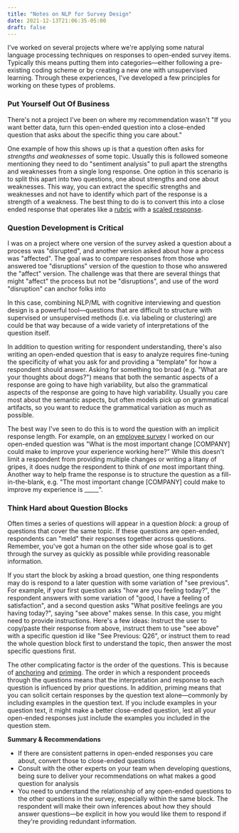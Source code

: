 ```yaml
---
title: "Notes on NLP for Survey Design"
date: 2021-12-13T21:06:35-05:00
draft: false
---
```


<meta name="twitter:card" content="summary">
<meta name="twitter:site" content="@pmbaumgartner">
<meta name="twitter:creator" content="@pmbaumgartner">
<meta name="twitter:title" content="Notes on NLP for Survey Design">
<meta name="twitter:description" content="How can NLP make survey design easier? How can survey design make NLP easier?">
<meta name="twitter:image" content="https://i.ibb.co/yg70SRL/Frame-1.png">

I've worked on several projects where we're applying some natural language processing techniques on responses to open-ended survey items. Typically this means putting them into categories—either following a pre-existing coding scheme or by creating a new one with unsupervised learning. Through these experiences, I've developed a few principles for working on these types of problems.

### Put Yourself Out Of Business
There's not a project I've been on where my recommendation wasn't "If you want better data, turn this open-ended question into a close-ended question that asks about the specific thing you care about." 

One example of how this shows up is that a question often asks for *strengths and weaknesses* of some topic. Usually this is followed someone mentioning they need to do "sentiment analysis" to pull apart the strengths and weaknesses from a single long response. One option in this scenario is to split this apart into two questions, one about strengths and one about weaknesses. This way, you can extract the specific strengths and weaknesses and not have to identify which part of the response is a strength of a weakness. The best thing to do is to convert this into a close ended response that operates like a [rubric](https://www.betterevaluation.org/en/evaluation-options/rubrics) with a [scaled response](https://www.qualtrics.com/blog/three-tips-for-effectively-using-scale-point-questions/).

### Question Development is Critical

I was on a project where one version of the survey asked a question about a process was "disrupted", and another version asked about how a process was "affected". The goal was to compare responses from those who answered toe "disruptions" version of the question to those who answered the "affect" version. The challenge was that there are several things that might "affect" the process but not be "disruptions", and use of the word "disruption" can anchor folks into 

In this case, combining NLP/ML with cognitive interviewing and question design is a powerful tool—questions that are difficult to structure with supervised or unsupervised methods (i.e. via labeling or clustering) are could be that way because of a wide variety of interpretations of the question itself. 

In addition to question writing for respondent understanding, there's also writing an open-ended question that is easy to analyze requires fine-tuning the specificity of what you ask for and providing a "template" for how a respondent should answer. Asking for something too broad (e.g. "What are your thoughts about dogs?") means that both the semantic aspects of a response are going to have high variability, but also the grammatical aspects of the response are going to have high variability. Usually you care most about the semantic aspects, but often models pick up on grammatical artifacts, so you want to reduce the grammatical variation as much as possible.

The best way I've seen to do this is to word the question with an implicit response length. For example, on an [employee survey](https://osf.io/fueyj/) I worked on our open-ended question was "What is the most important change [COMPANY] could make to improve your experience working here?" While this doesn't limit a respondent from providing multiple changes or writing a litany of gripes, it does nudge the respondent to think of _one_ most important thing. Another way to help frame the response is to structure the question as a fill-in-the-blank, e.g. "The most important change [COMPANY] could make to improve my experience is \_\_\_\_\_". 

### Think Hard about Question Blocks
Often times a series of questions will appear in a question _block_: a group of questions that cover the same topic. If these questions are open-ended, respondents can "meld" their responses together across questions. Remember, you've got a human on the other side whose goal is to get through the survey as quickly as possible while providing reasonable information.

If you start the block by asking a broad question, one thing respondents may do is respond to a later question with some variation of "see previous". For example, if your first question asks "how are you feeling today?", the respondent answers with some variation of "good, I have a feeling of satisfaction", and a second question asks "What positive feelings are you having today?", saying "see above" makes sense. In this case, you might need to provide instructions. Here's a few ideas: Instruct the user to copy/paste their response from above, instruct them to use "see above" with a specific question id like "See Previous: Q26", or instruct them to read the whole question block first to understand the topic, then answer the most specific questions first.

The other complicating factor is the order of the questions. This is because of [anchoring](https://en.wikipedia.org/wiki/Anchoring_(cognitive_bias)) and [priming](https://en.wikipedia.org/wiki/Priming_(psychology)). The order in which a respondent proceeds through the questions means that the interpretation and response to each question is influenced by prior questions. In addition, priming means that you can solicit certain responses by the question text alone—commonly by including examples in the question text. If you include examples in your question text, it might make a better close-ended question, lest all your open-ended responses just include the examples you included in the question stem.

**Summary & Recommendations**

- If there are consistent patterns in open-ended responses you care about, convert those to close-ended questions
- Consult with the other experts on your team when developing questions, being sure to deliver your recommendations on what makes a good question for analysis
- You need to understand the relationship of any open-ended questions to the other questions in the survey, especially within the same block. The respondent will make their own inferences about how they should answer questions—be explicit in how you would like them to respond if they're providing redundant information.